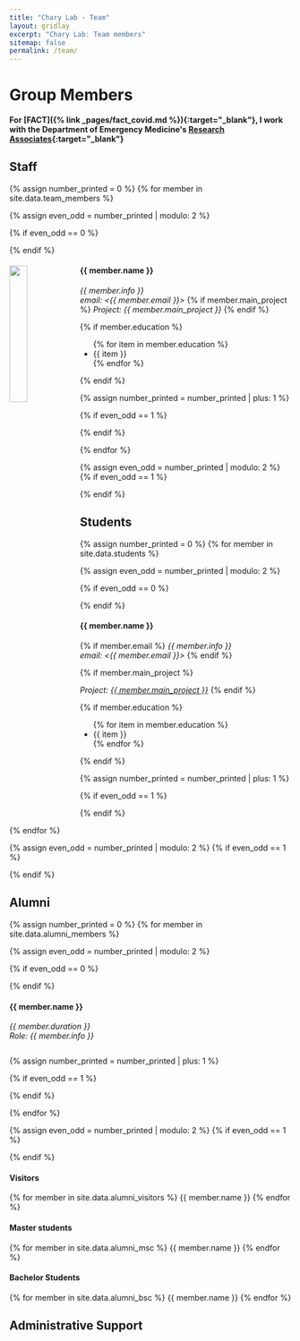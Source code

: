 ```yaml
---
title: "Chary Lab - Team"
layout: gridlay
excerpt: "Chary Lab: Team members"
sitemap: false
permalink: /team/
---
```


# Group Members

<!-- **We are hiring a staff scientist or lab tech with experience in applied mathematics or linguistics** ([Posting](https://career4.successfactors.com/career?career%5fns=job%5flisting&company=C0000274692P&navBarLevel=JOB%5fSEARCH&rcm%5fsite%5flocale=en%5fUS&site=VjItcmY2YVFFcnJMYWhIb3RmMzhTYU9Ldz09&career_job_req_id=61405&selected_lang=en_US&jobAlertController_jobAlertId=&jobAlertController_jobAlertName=&browserTimeZone=America/New_York&_s.crb=72qRUkH9U2GHu6eq2KFRSpEEpABNEMoArYE%2fp6iHMMM%3d">Posting){:target="_blank"}) -->

**For [FACT]({% link _pages/fact_covid.md %}){:target="\_blank"}, I work with the Department of Emergency Medicine's [Research Associates](https://emed.weill.cornell.edu/research/research-associate-program){:target="\_blank"}**

## Staff

{% assign number_printed = 0 %}
{% for member in site.data.team_members %}

{% assign even_odd = number_printed | modulo: 2 %}

{% if even_odd == 0 %}

<div class="row">
{% endif %}

<div class="col-sm-6 clearfix">
  <img src="{{ site.baseurl }}/images/teampic/{{ member.photo }}" class="img-responsive" width="25%" style="float: left" />
  <h4>{{ member.name }}</h4>
  <i>{{ member.info }}<br>email: <{{ member.email }}></i>
  {% if member.main_project %}
  <i> Project: {{ member.main_project }}</i>
  {% endif %}
  
  {% if member.education %}
  <ul style="overflow: hidden">
    {% for item in member.education %}
      <li> {{ item }} </li>
    {% endfor %}
  </ul>
  {% endif %}
</div>

{% assign number_printed = number_printed | plus: 1 %}

{% if even_odd == 1 %}

</div>
{% endif %}

{% endfor %}

{% assign even_odd = number_printed | modulo: 2 %}
{% if even_odd == 1 %}

</div>
{% endif %}

## Students

{% assign number_printed = 0 %}
{% for member in site.data.students %}

{% assign even_odd = number_printed | modulo: 2 %}

{% if even_odd == 0 %}

<div class="row">
{% endif %}

<div class="col-sm-6 clearfix">
  <h4>{{ member.name }}</h4>

{% if member.email %}
<i>{{ member.info }}<br>email: <{{ member.email }}></i>
{% endif %}

{% if member.main_project %}

<i> Project: <a href="{{ member.main_project_link }}">{{ member.main_project }}</a></i>
{% endif %}

  <!-- Do I want to make a list when I probably will only list the student's most recent education?-->

{% if member.education %}

  <ul style="overflow: hidden">
    {% for item in member.education %}
      <li> {{ item }} </li>
    {% endfor %}
  </ul>
  {% endif %}

</div>

{% assign number_printed = number_printed | plus: 1 %}

{% if even_odd == 1 %}

</div>
{% endif %}

{% endfor %}

{% assign even_odd = number_printed | modulo: 2 %}
{% if even_odd == 1 %}

</div>
{% endif %}

## Alumni

{% assign number_printed = 0 %}
{% for member in site.data.alumni_members %}

{% assign even_odd = number_printed | modulo: 2 %}

{% if even_odd == 0 %}

<div class="row">
{% endif %}

<div class="col-sm-6 clearfix">
  <h4>{{ member.name }}</h4>
  <i>{{ member.duration }} <br> Role: {{ member.info }}</i>
  <ul style="overflow: hidden">

  </ul>
</div>

{% assign number_printed = number_printed | plus: 1 %}

{% if even_odd == 1 %}

</div>
{% endif %}

{% endfor %}

{% assign even_odd = number_printed | modulo: 2 %}
{% if even_odd == 1 %}

</div>
{% endif %}

<div class="row">

<div class="col-sm-4 clearfix">
<h4>Visitors</h4>
{% for member in site.data.alumni_visitors %}
{{ member.name }}
{% endfor %}
</div>

<div class="col-sm-4 clearfix">
<h4>Master students</h4>
{% for member in site.data.alumni_msc %}
{{ member.name }}
{% endfor %}
</div>

<div class="col-sm-4 clearfix">
<h4>Bachelor Students</h4>
{% for member in site.data.alumni_bsc %}
{{ member.name }}
{% endfor %}
</div>

</div>

## Administrative Support
